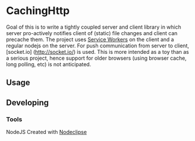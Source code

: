 

# CachingHttp

Goal of this is to write a tightly coupled server and client library in which server pro-actively notifies client of (static) file changes and client can precache them.
The project uses [Service Workers](http://www.html5rocks.com/en/tutorials/service-worker/introduction/) on the client and a regular nodejs on the server. For push communication from server to client, [socket.io] (http://socket.io/) is used.
This is more intended as a toy than as a serious project, hence support for older browsers (using browser cache, long polling, etc) is not anticipated.

## Usage

## Developing



### Tools

NodeJS
Created with [Nodeclipse](https://github.com/Nodeclipse/nodeclipse-1)
    

